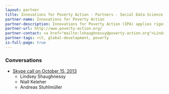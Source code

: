```yaml
---
layout: partner
title: Innovations for Poverty Action - Partners - Social Data Science
partner-name: Innovations for Poverty Action
partner-description: Innovations for Poverty Action (IPA) applies rigorous techniques to develop, test and scale up proven solutions to real-world problems faced by the poor in developing countries.
partner-url: http://www.poverty-action.org/
partner-contact: <a href="mailto:lshaughnessy@poverty-action.org">Lindsey Shaughnessy</a>, Data Coordinator
partner-tags: rct, global-development, poverty
is-full-page: true
---
```


<h3>Conversations</h3>

- [Skype call on October 15, 2013](https://workflowy.com/shared/a40179f5-5245-d7ed-9b5d-e889f77c699e/)
    - Lindsey Shaughnessy
    - Niall Keleher
    - Andreas Stuhlm&uuml;ller        
